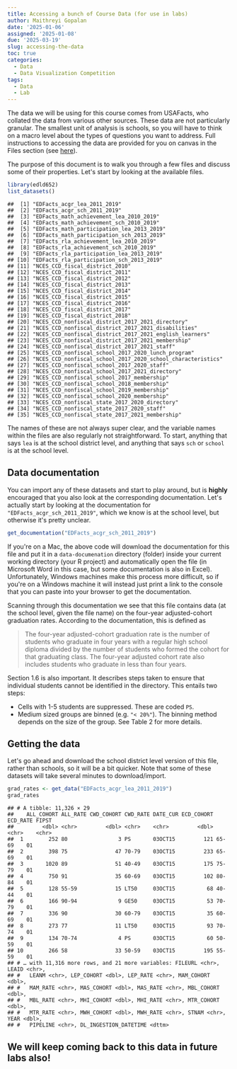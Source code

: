 ```yaml
---
title: Accessing a bunch of Course Data (for use in labs)
author: Maithreyi Gopalan
date: '2025-01-06'
assigned: '2025-01-08'
due: '2025-03-19'
slug: accessing-the-data
toc: true
categories:
  - Data
  - Data Visualization Competition
tags:
  - Data
  - Lab
---
```




The data we will be using for this course comes from USAFacts, who collated the data from various other sources. These data are not particularly granular. The smallest unit of analysis is schools, so you will have to think on a macro level about the types of questions you want to address. Full instructions to accessing the data are provided for you on canvas in the Files section (see [here](https://canvas.uoregon.edu/courses/192573/files?preview=12782218)). 

The purpose of this document is to walk you through a few files and discuss some of their properties. Let's start by looking at the available files.


```r
library(edld652)
list_datasets()
```

```
##  [1] "EDFacts_acgr_lea_2011_2019"                                
##  [2] "EDFacts_acgr_sch_2011_2019"                                
##  [3] "EDFacts_math_achievement_lea_2010_2019"                    
##  [4] "EDFacts_math_achievement_sch_2010_2019"                    
##  [5] "EDFacts_math_participation_lea_2013_2019"                  
##  [6] "EDFacts_math_participation_sch_2013_2019"                  
##  [7] "EDFacts_rla_achievement_lea_2010_2019"                     
##  [8] "EDFacts_rla_achievement_sch_2010_2019"                     
##  [9] "EDFacts_rla_participation_lea_2013_2019"                   
## [10] "EDFacts_rla_participation_sch_2013_2019"                   
## [11] "NCES_CCD_fiscal_district_2010"                             
## [12] "NCES_CCD_fiscal_district_2011"                             
## [13] "NCES_CCD_fiscal_district_2012"                             
## [14] "NCES_CCD_fiscal_district_2013"                             
## [15] "NCES_CCD_fiscal_district_2014"                             
## [16] "NCES_CCD_fiscal_district_2015"                             
## [17] "NCES_CCD_fiscal_district_2016"                             
## [18] "NCES_CCD_fiscal_district_2017"                             
## [19] "NCES_CCD_fiscal_district_2018"                             
## [20] "NCES_CCD_nonfiscal_district_2017_2021_directory"           
## [21] "NCES_CCD_nonfiscal_district_2017_2021_disabilities"        
## [22] "NCES_CCD_nonfiscal_district_2017_2021_english_learners"    
## [23] "NCES_CCD_nonfiscal_district_2017_2021_membership"          
## [24] "NCES_CCD_nonfiscal_district_2017_2021_staff"               
## [25] "NCES_CCD_nonfiscal_school_2017_2020_lunch_program"         
## [26] "NCES_CCD_nonfiscal_school_2017_2020_school_characteristics"
## [27] "NCES_CCD_nonfiscal_school_2017_2020_staff"                 
## [28] "NCES_CCD_nonfiscal_school_2017_2021_directory"             
## [29] "NCES_CCD_nonfiscal_school_2017_membership"                 
## [30] "NCES_CCD_nonfiscal_school_2018_membership"                 
## [31] "NCES_CCD_nonfiscal_school_2019_membership"                 
## [32] "NCES_CCD_nonfiscal_school_2020_membership"                 
## [33] "NCES_CCD_nonfiscal_state_2017_2020_directory"              
## [34] "NCES_CCD_nonfiscal_state_2017_2020_staff"                  
## [35] "NCES_CCD_nonfiscal_state_2017_2021_membership"
```

The names of these are not always super clear, and the variable names within the files are also regularly not straightforward. To start, anything that says `lea` is at the school district level, and anything that says `sch` or `school` is at the school level. 

## Data documentation
You can import any of these datasets and start to play around, but is **highly** encouraged that you also look at the corresponding documentation. Let's actually start by looking at the documentation for `"EDFacts_acgr_sch_2011_2019"`, which we know is at the school level, but otherwise it's pretty unclear.


```r
get_documentation("EDFacts_acgr_sch_2011_2019")
```

If you're on a Mac, the above code will download the documentation for this file and put it in a `data-documenation` directory (folder) inside your current working directory (your R project) and automatically open the file (in Microsoft Word in this case, but some documentation is also in Excel). Unfortunately, Windows machines make this process more difficult, so if you're on a Windows machine it will instead just print a link to the console that you can paste into your browser to get the documentation.

Scanning through this documentation we see that this file contains data (at the school level, given the file name) on the four-year adjusted-cohort graduation rates. According to the documentation, this is defined as

> The four-year adjusted-cohort graduation rate is the number of students who graduate in four years with a regular high school diploma divided by the number of students who formed the cohort for that graduating class. The four-year adjusted cohort rate also includes students who graduate in less than four years.

Section 1.6 is also important. It describes steps taken to ensure that individual students cannot be identified in the directory. This entails two steps:

* Cells with 1-5 students are suppressed. These are coded `PS`.
* Medium sized groups are binned (e.g. `"< 20%"`). The binning method depends on the size of the group. See Table 2 for more details.

## Getting the data
Let's go ahead and download the school district level version of this file, rather than schools, so it will be a bit quicker. Note that some of these datasets will take several minutes to download/import.


```r
grad_rates <- get_data("EDFacts_acgr_lea_2011_2019")
grad_rates
```

```
## # A tibble: 11,326 × 29
##    ALL_COHORT ALL_RATE CWD_COHORT CWD_RATE DATE_CUR ECD_COHORT ECD_RATE FIPST
##         <dbl> <chr>         <dbl> <chr>    <chr>         <dbl> <chr>    <chr>
##  1        252 80                3 PS       03OCT15         121 65-69    01   
##  2        398 75               47 70-79    03OCT15         233 65-69    01   
##  3       1020 89               51 40-49    03OCT15         175 75-79    01   
##  4        750 91               35 60-69    03OCT15         102 80-84    01   
##  5        128 55-59            15 LT50     03OCT15          68 40-44    01   
##  6        166 90-94             9 GE50     03OCT15          53 70-79    01   
##  7        336 90               30 60-79    03OCT15          35 60-69    01   
##  8        273 77               11 LT50     03OCT15          93 70-74    01   
##  9        134 70-74             4 PS       03OCT15          60 50-59    01   
## 10        266 58               33 50-59    03OCT15         195 55-59    01   
## # … with 11,316 more rows, and 21 more variables: FILEURL <chr>, LEAID <chr>,
## #   LEANM <chr>, LEP_COHORT <dbl>, LEP_RATE <chr>, MAM_COHORT <dbl>,
## #   MAM_RATE <chr>, MAS_COHORT <dbl>, MAS_RATE <chr>, MBL_COHORT <dbl>,
## #   MBL_RATE <chr>, MHI_COHORT <dbl>, MHI_RATE <chr>, MTR_COHORT <dbl>,
## #   MTR_RATE <chr>, MWH_COHORT <dbl>, MWH_RATE <chr>, STNAM <chr>, YEAR <dbl>,
## #   PIPELINE <chr>, DL_INGESTION_DATETIME <dttm>
```

## We will keep coming back to this data in future labs also! 